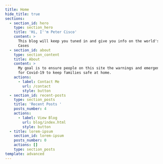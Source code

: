 ```yaml
---
title: Home
hide_title: true
sections:
  - section_id: hero
    type: section_hero
    title: 'Hi, I''m Peter Cisco'
    content: >
      This blog will keep you tuned in and give you info on the world's Covid
      Cases
  - section_id: about
    type: section_content
    title: About
    content: >
      My goal is to ensure people on this site the warnings and emergency info
      for Covid-19 to keep families safe at home. 
    actions:
      - label: Contact Me
        url: /contact
        style: button
  - section_id: recent-posts
    type: section_posts
    title: 'Recent Posts '
    posts_number: 4
    actions:
      - label: View Blog
        url: blog/index.html
        style: button
  - title: lorem-ipsum
    section_id: lorem-ipsum
    posts_number: 0
    actions: []
    type: section_posts
template: advanced
---
```

